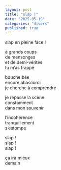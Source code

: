 ```yaml
---
layout: post
title: "slap !"
date: "2025-05-19"
categories: "divers"
published: true
---
```


slap en pleine face !   

à grands coups  
de mensonges  
et de demi-vérités  
tu m’as frappé  

bouche bée  
encore abasourdi  
je cherche à comprendre  

je repasse la scène  
constamment  
dans mon souvenir  

l’incohérence  
tranquillement  
s’estompe  

slap !  
slap !  
slap !  

ça ira mieux  
demain  
